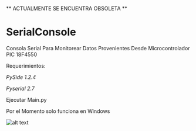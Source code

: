 ** ACTUALMENTE SE ENCUENTRA OBSOLETA **

# SerialConsole

Consola Serial Para Monitorear Datos Provenientes Desde Microcontrolador PIC 18F4550

Requerimientos:

*PySide 1.2.4*

*Pyserial 2.7*

Ejecutar Main.py

Por el Momento solo funciona en Windows

![alt text](https://github.com/[username]/[reponame]/blob/[branch]/UI.png?raw=true)
